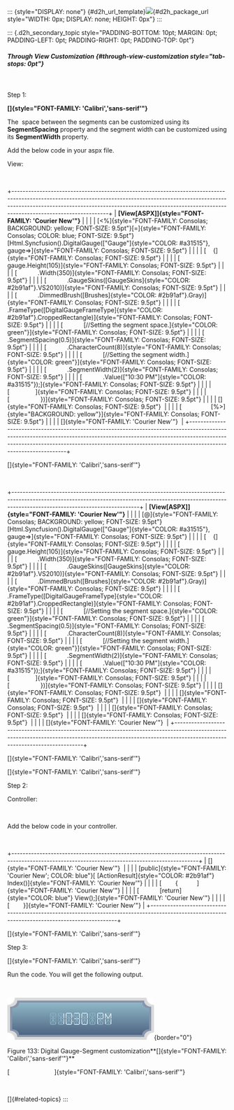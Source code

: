 ::: {style="DISPLAY: none"}
[](ms-xhelp:///?Id=d2h_url_template){#d2h_url_template}![](!package_url!){#d2h_package_url style="WIDTH: 0px; DISPLAY: none; HEIGHT: 0px"}
:::

::: {.d2h_secondary_topic style="PADDING-BOTTOM: 10pt; MARGIN: 0pt; PADDING-LEFT: 0pt; PADDING-RIGHT: 0pt; PADDING-TOP: 0pt"}
##### Through View Customization {#through-view-customization style="tab-stops: 0pt"}

 

Step 1:

**[]{style="FONT-FAMILY: 'Calibri','sans-serif'"}** 

The  space between the segments can be customized using its **SegmentSpacing** property and the segment width can be customized using its **SegmentWidth** property.

Add the below code in your aspx file.

View:

 

+----------------------------------------------------------------------------------------------------------------------------------------------------------------------------------------------------------------------------------------------------------------------------+
| **[View\[ASPX\]]{style="FONT-FAMILY: 'Courier New'"}**                                                                                                                                                                                                                     |
|                                                                                                                                                                                                                                                                            |
| [\<%]{style="FONT-FAMILY: Consolas; BACKGROUND: yellow; FONT-SIZE: 9.5pt"}[=]{style="FONT-FAMILY: Consolas; COLOR: blue; FONT-SIZE: 9.5pt"}[Html.Syncfusion().DigitalGauge([\"Gauge\"]{style="COLOR: #a31515"}, gauge=\>]{style="FONT-FAMILY: Consolas; FONT-SIZE: 9.5pt"} |
|                                                                                                                                                                                                                                                                            |
| [    {]{style="FONT-FAMILY: Consolas; FONT-SIZE: 9.5pt"}                                                                                                                                                                                                                   |
|                                                                                                                                                                                                                                                                            |
| [        gauge.Height(105)]{style="FONT-FAMILY: Consolas; FONT-SIZE: 9.5pt"}                                                                                                                                                                                               |
|                                                                                                                                                                                                                                                                            |
| [            .Width(350)]{style="FONT-FAMILY: Consolas; FONT-SIZE: 9.5pt"}                                                                                                                                                                                                 |
|                                                                                                                                                                                                                                                                            |
| [            .GaugeSkins([GaugeSkins]{style="COLOR: #2b91af"}.VS2010)]{style="FONT-FAMILY: Consolas; FONT-SIZE: 9.5pt"}                                                                                                                                                    |
|                                                                                                                                                                                                                                                                            |
| [            .DimmedBrush([Brushes]{style="COLOR: #2b91af"}.Gray)]{style="FONT-FAMILY: Consolas; FONT-SIZE: 9.5pt"}                                                                                                                                                        |
|                                                                                                                                                                                                                                                                            |
| [            .FrameType([DigitalGaugeFrameType]{style="COLOR: #2b91af"}.CroppedRectangle)]{style="FONT-FAMILY: Consolas; FONT-SIZE: 9.5pt"}                                                                                                                                |
|                                                                                                                                                                                                                                                                            |
| [            [//Setting the segment space.]{style="COLOR: green"}]{style="FONT-FAMILY: Consolas; FONT-SIZE: 9.5pt"}                                                                                                                                                        |
|                                                                                                                                                                                                                                                                            |
| [            .SegmentSpacing(0.5)]{style="FONT-FAMILY: Consolas; FONT-SIZE: 9.5pt"}                                                                                                                                                                                        |
|                                                                                                                                                                                                                                                                            |
| [            .CharacterCount(8)]{style="FONT-FAMILY: Consolas; FONT-SIZE: 9.5pt"}                                                                                                                                                                                          |
|                                                                                                                                                                                                                                                                            |
| [            [//Setting the segment width.]{style="COLOR: green"}]{style="FONT-FAMILY: Consolas; FONT-SIZE: 9.5pt"}                                                                                                                                                        |
|                                                                                                                                                                                                                                                                            |
| [            .SegmentWidth(2)]{style="FONT-FAMILY: Consolas; FONT-SIZE: 9.5pt"}                                                                                                                                                                                            |
|                                                                                                                                                                                                                                                                            |
| [            .Value([\"10:30 PM\"]{style="COLOR: #a31515"});]{style="FONT-FAMILY: Consolas; FONT-SIZE: 9.5pt"}                                                                                                                                                             |
|                                                                                                                                                                                                                                                                            |
| [               ]{style="FONT-FAMILY: Consolas; FONT-SIZE: 9.5pt"}                                                                                                                                                                                                         |
|                                                                                                                                                                                                                                                                            |
| [                  })]{style="FONT-FAMILY: Consolas; FONT-SIZE: 9.5pt"}                                                                                                                                                                                                    |
|                                                                                                                                                                                                                                                                            |
| []{style="FONT-FAMILY: Consolas; FONT-SIZE: 9.5pt"}                                                                                                                                                                                                                        |
|                                                                                                                                                                                                                                                                            |
| [                 [%\>]{style="BACKGROUND: yellow"}]{style="FONT-FAMILY: Consolas; FONT-SIZE: 9.5pt"}                                                                                                                                                                      |
|                                                                                                                                                                                                                                                                            |
| []{style="FONT-FAMILY: 'Courier New'"}                                                                                                                                                                                                                                     |
+----------------------------------------------------------------------------------------------------------------------------------------------------------------------------------------------------------------------------------------------------------------------------+

[]{style="FONT-FAMILY: 'Calibri','sans-serif'"} 

 

+---------------------------------------------------------------------------------------------------------------------------------------------------------------------------------------------------------+
| **[View\[ASPX\]]{style="FONT-FAMILY: 'Courier New'"}**                                                                                                                                                  |
|                                                                                                                                                                                                         |
| [@]{style="FONT-FAMILY: Consolas; BACKGROUND: yellow; FONT-SIZE: 9.5pt"}[Html.Syncfusion().DigitalGauge([\"Gauge\"]{style="COLOR: #a31515"}, gauge=\>]{style="FONT-FAMILY: Consolas; FONT-SIZE: 9.5pt"} |
|                                                                                                                                                                                                         |
| [    {]{style="FONT-FAMILY: Consolas; FONT-SIZE: 9.5pt"}                                                                                                                                                |
|                                                                                                                                                                                                         |
| [        gauge.Height(105)]{style="FONT-FAMILY: Consolas; FONT-SIZE: 9.5pt"}                                                                                                                            |
|                                                                                                                                                                                                         |
| [            .Width(350)]{style="FONT-FAMILY: Consolas; FONT-SIZE: 9.5pt"}                                                                                                                              |
|                                                                                                                                                                                                         |
| [            .GaugeSkins([GaugeSkins]{style="COLOR: #2b91af"}.VS2010)]{style="FONT-FAMILY: Consolas; FONT-SIZE: 9.5pt"}                                                                                 |
|                                                                                                                                                                                                         |
| [            .DimmedBrush([Brushes]{style="COLOR: #2b91af"}.Gray)]{style="FONT-FAMILY: Consolas; FONT-SIZE: 9.5pt"}                                                                                     |
|                                                                                                                                                                                                         |
| [            .FrameType([DigitalGaugeFrameType]{style="COLOR: #2b91af"}.CroppedRectangle)]{style="FONT-FAMILY: Consolas; FONT-SIZE: 9.5pt"}                                                             |
|                                                                                                                                                                                                         |
| [            [//Setting the segment space.]{style="COLOR: green"}]{style="FONT-FAMILY: Consolas; FONT-SIZE: 9.5pt"}                                                                                     |
|                                                                                                                                                                                                         |
| [            .SegmentSpacing(0.5)]{style="FONT-FAMILY: Consolas; FONT-SIZE: 9.5pt"}                                                                                                                     |
|                                                                                                                                                                                                         |
| [            .CharacterCount(8)]{style="FONT-FAMILY: Consolas; FONT-SIZE: 9.5pt"}                                                                                                                       |
|                                                                                                                                                                                                         |
| [            [//Setting the segment width.]{style="COLOR: green"}]{style="FONT-FAMILY: Consolas; FONT-SIZE: 9.5pt"}                                                                                     |
|                                                                                                                                                                                                         |
| [            .SegmentWidth(2)]{style="FONT-FAMILY: Consolas; FONT-SIZE: 9.5pt"}                                                                                                                         |
|                                                                                                                                                                                                         |
| [            .Value([\"10:30 PM\"]{style="COLOR: #a31515"});]{style="FONT-FAMILY: Consolas; FONT-SIZE: 9.5pt"}                                                                                          |
|                                                                                                                                                                                                         |
| [               ]{style="FONT-FAMILY: Consolas; FONT-SIZE: 9.5pt"}                                                                                                                                      |
|                                                                                                                                                                                                         |
| [                  })]{style="FONT-FAMILY: Consolas; FONT-SIZE: 9.5pt"}                                                                                                                                 |
|                                                                                                                                                                                                         |
| []{style="FONT-FAMILY: Consolas; FONT-SIZE: 9.5pt"}                                                                                                                                                     |
|                                                                                                                                                                                                         |
| []{style="FONT-FAMILY: Consolas; FONT-SIZE: 9.5pt"}                                                                                                                                                     |
|                                                                                                                                                                                                         |
| []{style="FONT-FAMILY: Consolas; FONT-SIZE: 9.5pt"}                                                                                                                                                     |
|                                                                                                                                                                                                         |
| []{style="FONT-FAMILY: Consolas; FONT-SIZE: 9.5pt"}                                                                                                                                                     |
|                                                                                                                                                                                                         |
| []{style="FONT-FAMILY: Consolas; FONT-SIZE: 9.5pt"}                                                                                                                                                     |
|                                                                                                                                                                                                         |
| []{style="FONT-FAMILY: 'Courier New'"}                                                                                                                                                                  |
+---------------------------------------------------------------------------------------------------------------------------------------------------------------------------------------------------------+

[]{style="FONT-FAMILY: 'Calibri','sans-serif'"} 

[]{style="FONT-FAMILY: 'Calibri','sans-serif'"} 

Step 2:

Controller:

 

Add the below code in your controller.

 

+------------------------------------------------------------------------------------------------------------------------------------------------+
| []{style="FONT-FAMILY: 'Courier New'"}                                                                                                         |
|                                                                                                                                                |
| [public]{style="FONT-FAMILY: 'Courier New'; COLOR: blue"}[ [ActionResult]{style="COLOR: #2b91af"} Index()]{style="FONT-FAMILY: 'Courier New'"} |
|                                                                                                                                                |
| [        {           ]{style="FONT-FAMILY: 'Courier New'"}                                                                                     |
|                                                                                                                                                |
| [            [return]{style="COLOR: blue"} View();]{style="FONT-FAMILY: 'Courier New'"}                                                        |
|                                                                                                                                                |
| [        }]{style="FONT-FAMILY: 'Courier New'"}                                                                                                |
+------------------------------------------------------------------------------------------------------------------------------------------------+

[]{style="FONT-FAMILY: 'Calibri','sans-serif'"} 

Step 3:

[]{style="FONT-FAMILY: 'Calibri','sans-serif'"} 

Run the code. You will get the following output.

 

![Description: C:\\Users\\krishnarajd\\Desktop\\Documents_Updated\\GaugeImages\\seg_dig.png](ImagesExt/image57_110.png){border="0"}

Figure 133: Digital Gauge-Segment customization**[]{style="FONT-FAMILY: 'Calibri','sans-serif'"}**

[                          ]{style="FONT-FAMILY: 'Calibri','sans-serif'"}

 

[]{#related-topics}
:::
